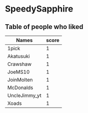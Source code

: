 # SpeedySapphire
## Table of people who liked
Names | score
--- | ---
1pick | 1
Akatusuki | 1
Crawshaw | 1
JoeMS10 | 1
JoinMolten | 1
McDonalds | 1
UncleJimmy_yt | 1
Xoads | 1
